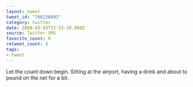 ```yaml
---
layout: tweet
tweet_id: "766256893"
category: twitter
date: 2008-03-03T22:53:38.000Z
source: Twitter SMS
favorite_count: 0
retweet_count: 0
tags:
- tweet
---
```


Let the count down begin. Sitting at the airport, having a drink and about to pound on the net for a bit.
